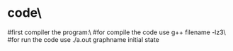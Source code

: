 # code\\
#first compiler the program:\\
#for compile the code use g++ filename -lz3\\
#for run the code use ./a.out graphname initial state
